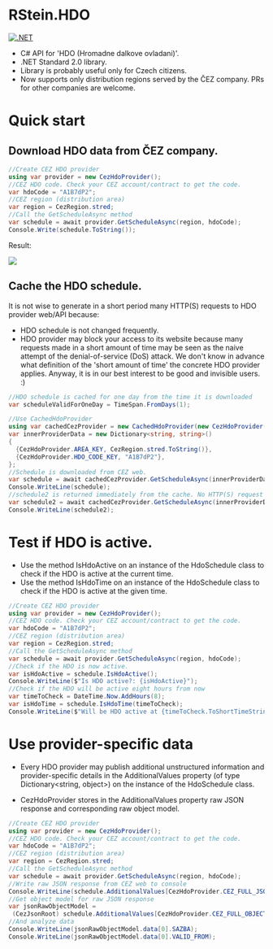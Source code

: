 # RStein.HDO
[![.NET](https://github.com/renestein/RStein.HDO/actions/workflows/dotnet.yml/badge.svg)](https://github.com/renestein/RStein.HDO/actions/workflows/dotnet.yml)

- C# API for 'HDO (Hromadne dalkove ovladani)'.
- .NET Standard 2.0 library. 
- Library is probably useful only for Czech citizens.
- Now supports only distribution regions served by the ČEZ company. PRs for other companies are welcome.

 # **Quick start**
 ## **Download HDO data from ČEZ company.**
``` C#
//Create CEZ HDO provider
using var provider = new CezHdoProvider();
//CEZ HDO code. Check your CEZ account/contract to get the code.
var hdoCode = "A1B7dP2";
//CEZ region (distribution area)
var region = CezRegion.stred;
//Call the GetScheduleAsync method
var schedule = await provider.GetScheduleAsync(region, hdoCode);
Console.Write(schedule.ToString());
```
Result:

![](https://snipboard.io/GuwQXY.jpg)

 ## **Cache the HDO schedule.**
 It is not wise to generate in a short period many HTTP(S) requests to HDO provider web/API because: 
 - HDO schedule is not changed frequently.
 - HDO provider may block your access to its website because many requests made in a short amount of time may be seen as the naive attempt of the denial-of-service (DoS) attack. We don't know in advance what definition of the 'short amount of time' the concrete HDO provider applies. Anyway, it is in our best interest to be good and invisible users. :)
 ``` C#
//HDO schedule is cached for one day from the time it is downloaded
 var scheduleValidForOneDay = TimeSpan.FromDays(1);
 
 //Use CachedHdoProvider
 using var cachedCezProvider = new CachedHdoProvider(new CezHdoProvider(), scheduleValidForOneDay);
 var innerProviderData = new Dictionary<string, string>()
 {
   {CezHdoProvider.AREA_KEY, CezRegion.stred.ToString()},
   {CezHdoProvider.HDO_CODE_KEY, "A1B7dP2"},
 };
 //Schedule is downloaded from CEZ web.
 var schedule = await cachedCezProvider.GetScheduleAsync(innerProviderData);
 Console.WriteLine(schedule);
 //schedule2 is returned immediately from the cache. No HTTP(S) request is made.
 var schedule2 = await cachedCezProvider.GetScheduleAsync(innerProviderData);
 Console.WriteLine(schedule2);
 ```
 # **Test if HDO is active.**
- Use the method IsHdoActive on an instance of the HdoSchedule class to check if the HDO is active at the current time.
- Use the method IsHdoTime on an instance of the HdoSchedule class to check if the HDO is active at the given time.
 
``` C#
//Create CEZ HDO provider
using var provider = new CezHdoProvider();
//CEZ HDO code. Check your CEZ account/contract to get the code.
var hdoCode = "A1B7dP2";
//CEZ region (distribution area)
var region = CezRegion.stred;
//Call the GetScheduleAsync method
var schedule = await provider.GetScheduleAsync(region, hdoCode);
//Check if the HDO is now active.
var isHdoActive = schedule.IsHdoActive();
Console.WriteLine($"Is HDO active?: {isHdoActive}");
//Check if the HDO will be active eight hours from now
var timeToCheck = DateTime.Now.AddHours(8);
var isHdoTime = schedule.IsHdoTime(timeToCheck);
Console.WriteLine($"Will be HDO active at {timeToCheck.ToShortTimeString()}? : {isHdoTime}";
 ```
# **Use provider-specific data**
- Every HDO provider may publish additional unstructured information and provider-specific details in the AdditionalValues property (of type Dictionary<string, object>) on the instance of the HdoSchedule class.

- CezHdoProvider stores in the AdditionalValues property raw JSON response and corresponding raw object model.
 ``` C#
//Create CEZ HDO provider
using var provider = new CezHdoProvider();
//CEZ HDO code. Check your CEZ account/contract to get the code.
var hdoCode = "A1B7dP2";
//CEZ region (distribution area)
var region = CezRegion.stred;
//Call the GetScheduleAsync method
var schedule = await provider.GetScheduleAsync(region, hdoCode);
//Write raw JSON response from CEZ web to console
Console.WriteLine(schedule.AdditionalValues[CezHdoProvider.CEZ_FULL_JSON_RESPONSE_KEY]);
//Get object model for raw JSON response
var jsonRawObjectModel =
  (CezJsonRoot) schedule.AdditionalValues[CezHdoProvider.CEZ_FULL_OBJECT_MODEL_EQUIVALENT_TO_JSON_KEY];
//And analyze data
Console.WriteLine(jsonRawObjectModel.data[0].SAZBA);
Console.WriteLine(jsonRawObjectModel.data[0].VALID_FROM);
```

